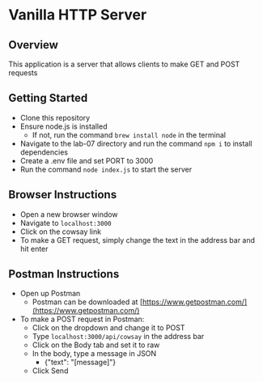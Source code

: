 # Vanilla HTTP Server

## Overview
This application is a server that allows clients to make GET and POST requests

## Getting Started
- Clone this repository
- Ensure node.js is installed
    - If not, run the command `brew install node` in the terminal
- Navigate to the lab-07 directory and run the command `npm i` to install dependencies
- Create a .env file and set PORT to 3000
- Run the command `node index.js` to start the server

## Browser Instructions
- Open a new browser window
- Navigate to `localhost:3000`
- Click on the cowsay link
- To make a GET request, simply change the text in the address bar and hit enter

## Postman Instructions
- Open up Postman
    - Postman can be downloaded at [https://www.getpostman.com/](https://www.getpostman.com/)
- To make a POST request in Postman:
    - Click on the dropdown and change it to POST
    - Type `localhost:3000/api/cowsay` in the address bar
    - Click on the Body tab and set it to raw
    - In the body, type a message in JSON
        - {"text": "[message]"}
    - Click Send
